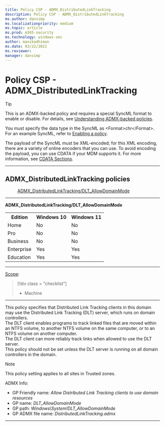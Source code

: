 ```yaml
---
title: Policy CSP - ADMX_DistributedLinkTracking
description: Policy CSP - ADMX_DistributedLinkTracking
ms.author: dansimp
ms.localizationpriority: medium
ms.topic: article
ms.prod: m365-security
ms.technology: windows-sec
author: manikadhiman
ms.date: 03/22/2021
ms.reviewer: 
manager: dansimp
---
```


# Policy CSP - ADMX_DistributedLinkTracking

> [!TIP]
> This is an ADMX-backed policy and requires a special SyncML format to enable or disable.  For details, see [Understanding ADMX-backed policies](./understanding-admx-backed-policies.md).
> 
> You must specify the data type in the SyncML as &lt;Format&gt;chr&lt;/Format&gt;. For an example SyncML, refer to [Enabling a policy](./understanding-admx-backed-policies.md#enabling-a-policy).
> 
> The payload of the SyncML must be XML-encoded; for this XML encoding, there are a variety of online encoders that you can use. To avoid encoding the payload, you can use CDATA if your MDM supports it.  For more information, see [CDATA Sections](http://www.w3.org/TR/REC-xml/#sec-cdata-sect).

<hr/>

<!--Policies-->
## ADMX_DistributedLinkTracking policies  

<dl>
  <dd>
    <a href="#admx-distributedlinktracking-dlt_allowdomainmode">ADMX_DistributedLinkTracking/DLT_AllowDomainMode</a>
  </dd>
</dl>


<hr/>

<!--Policy-->
<a href="" id="admx-distributedlinktracking-dlt_allowdomainmode"></a>**ADMX_DistributedLinkTracking/DLT_AllowDomainMode**  

<!--SupportedSKUs-->
<table>
<tr>
    <th>Edition</th>
    <th>Windows 10</th>
    <th>Windows 11</th>
</tr>
<tr>
    <td>Home</td>
    <td>No</td>
    <td>No</td>
</tr>
<tr>
    <td>Pro</td>
    <td>No</td>
    <td>No</td>
</tr>
<tr>
    <td>Business</td>
    <td>No</td>
    <td>No</td>
</tr>
<tr>
    <td>Enterprise</td>
    <td>Yes</td>
    <td>Yes</td>
</tr>
<tr>
    <td>Education</td>
    <td>Yes</td>
    <td>Yes</td>
</tr>
</table>

<!--/SupportedSKUs-->
<hr/>

<!--Scope-->
[Scope](./policy-configuration-service-provider.md#policy-scope):

> [!div class = "checklist"]
> * Machine

<hr/>

<!--/Scope-->
<!--Description-->
This policy specifies that Distributed Link Tracking clients in this domain may use the Distributed Link Tracking (DLT) server, which runs on domain controllers.  
The DLT client enables programs to track linked  files that are moved within an NTFS volume, to another NTFS volume on the same computer, or to an NTFS volume on  another computer.   
The DLT client can more reliably track links when allowed to use the DLT server.  
This policy should not be set unless the DLT server is running on all domain controllers in the domain.

> [!NOTE]
> This policy setting applies to all sites in Trusted zones.

<!--/Description-->

<!--ADMXBacked-->
ADMX Info:  
-   GP Friendly name: *Allow Distributed Link Tracking clients to use domain resources*
-   GP name: *DLT_AllowDomainMode*
-   GP path: *Windows\System!DLT_AllowDomainMode*
-   GP ADMX file name: *DistributedLinkTracking.admx*

<!--/ADMXBacked-->
<!--/Policy-->
<hr/>


<!--/Policies-->

